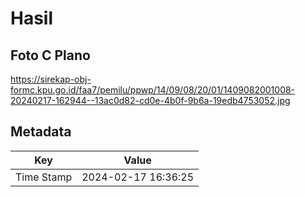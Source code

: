 # Hasil

## Foto C Plano

https://sirekap-obj-formc.kpu.go.id/faa7/pemilu/ppwp/14/09/08/20/01/1409082001008-20240217-162944--13ac0d82-cd0e-4b0f-9b6a-19edb4753052.jpg


## Metadata

| Key        | Value               |
| ---------- | ------------------- |
| Time Stamp | 2024-02-17 16:36:25 |



